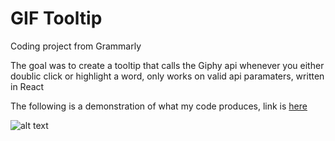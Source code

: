 # GIF Tooltip
Coding project from Grammarly

The goal was to create a tooltip that calls the Giphy api whenever you either doublic click or highlight a word, only works on valid api paramaters, written in React

The following is a demonstration of what my code produces, link is [here](https://k0xw0vvpm7.codesandbox.io/)

![alt text](https://i.imgur.com/NO7y8pT.gif)


